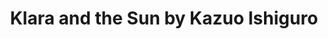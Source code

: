 ---
title: Klara and the Sun by Kazuo Ishiguro
tags: [Speculative Fiction,Novel,Ishiguro,⭐⭐⭐⭐☆☆☆☆☆☆ 4/10,England]
---